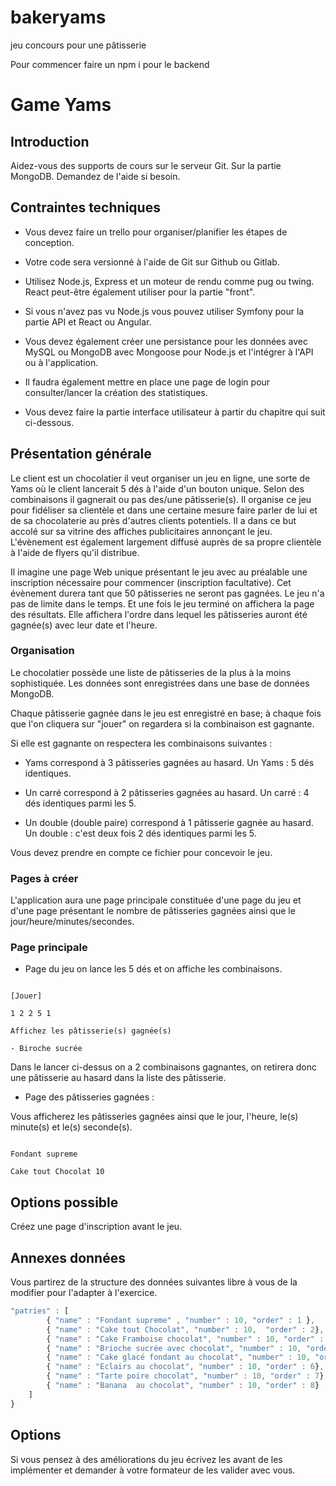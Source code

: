 # bakeryams
jeu concours pour une pâtisserie

Pour commencer faire un npm i pour le backend

# Game Yams

## Introduction

Aidez-vous des supports de cours sur le serveur Git. Sur la partie MongoDB. Demandez de l'aide si besoin.

## Contraintes techniques

- Vous devez faire un trello pour organiser/planifier les étapes de conception.

- Votre code sera versionné à l'aide de Git sur Github ou Gitlab.

- Utilisez Node.js, Express et un moteur de rendu comme pug ou twing. React peut-être également utiliser pour la partie "front".

- Si vous n'avez pas vu Node.js vous pouvez utiliser Symfony pour la partie API et React ou Angular.

- Vous devez également créer une persistance pour les données avec MySQL ou MongoDB avec Mongoose pour Node.js et l'intégrer à l'API ou à l'application.

- Il faudra également mettre en place une page de login pour consulter/lancer la création des statistiques.

- Vous devez faire la partie interface utilisateur à partir du chapitre qui suit ci-dessous.

## Présentation générale

Le client est un chocolatier il veut organiser un jeu en ligne, une sorte de Yams où le client lancerait 5 dés à l'aide d'un bouton unique. Selon des combinaisons il gagnerait ou pas des/une pâtisserie(s). Il organise ce jeu pour fidéliser sa clientèle et dans une certaine mesure faire parler de lui et de sa chocolaterie au près d'autres clients potentiels. Il a dans ce but accolé sur sa vitrine des affiches publicitaires annonçant le jeu. L'évènement est également largement diffusé auprès de sa propre clientèle à l'aide de flyers qu'il distribue.

Il imagine une page Web unique présentant le jeu avec au préalable une inscription nécessaire pour commencer (inscription facultative). Cet évènement durera tant que 50 pâtisseries ne seront pas gagnées. Le jeu n'a pas de limite dans le temps. Et une fois le jeu terminé on affichera la page des résultats. Elle affichera l'ordre dans lequel les pâtisseries auront été gagnée(s) avec leur date et l'heure.

### Organisation

Le chocolatier possède une liste de pâtisseries de la plus à la moins sophistiquée. Les données sont enregistrées dans une base de données MongoDB.

Chaque pâtisserie gagnée dans le jeu est enregistré en base; à chaque fois que l'on cliquera sur "jouer" on regardera si la combinaison est gagnante. 

Si elle est gagnante on respectera les combinaisons suivantes :

- Yams correspond à 3 pâtisseries gagnées au hasard. Un Yams : 5 dés identiques.

- Un carré correspond à 2 pâtisseries gagnées au hasard. Un carré : 4 dés identiques parmi les 5.

- Un double (double paire) correspond à 1 pâtisserie gagnée au hasard. Un double : c'est deux fois 2 dés identiques parmi les 5.

Vous devez prendre en compte ce fichier pour concevoir le jeu.

### Pages à créer

L'application aura une page principale constituée d'une page du jeu et d'une page présentant le nombre de pâtisseries gagnées ainsi que le jour/heure/minutes/secondes.

### Page principale 

- Page du jeu on lance les 5 dés et on affiche les combinaisons.

```text

[Jouer]

1 2 2 5 1 

Affichez les pâtisserie(s) gagnée(s) 

- Biroche sucrée

```

Dans le lancer ci-dessus on a 2 combinaisons gagnantes, on retirera donc une pâtisserie au hasard dans la liste des pâtisserie.


- Page des pâtisseries gagnées :

Vous afficherez les pâtisseries gagnées ainsi que le jour, l'heure, le(s) minute(s) et le(s) seconde(s).

```text

Fondant supreme

Cake tout Chocolat 10 

```

## Options possible

Créez une page d'inscription avant le jeu. 

## Annexes données 

Vous partirez de la structure des données suivantes libre à vous de la modifier pour l'adapter à l'exercice.

```js
"patries" : [
        { "name" : "Fondant supreme" , "number" : 10, "order" : 1 },
        { "name" : "Cake tout Chocolat", "number" : 10,  "order" : 2},
        { "name" : "Cake Framboise chocolat", "number" : 10, "order" : 3},
        { "name" : "Brioche sucrée avec chocolat", "number" : 10, "order" : 4},
        { "name" : "Cake glacé fondant au chocolat", "number" : 10, "order" : 5},
        { "name" : "Eclairs au chocolat", "number" : 10, "order" : 6},
        { "name" : "Tarte poire chocolat", "number" : 10, "order" : 7},
        { "name" : "Banana  au chocolat", "number" : 10, "order" : 8}
    ]
}

```

## Options 

Si vous pensez à des améliorations du jeu écrivez les avant de les implémenter et demander à votre formateur de les valider avec vous.
